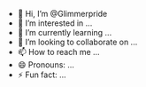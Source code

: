 - 👋 Hi, I’m @Glimmerpride
- 👀 I’m interested in ...
- 🌱 I’m currently learning ...
- 💞️ I’m looking to collaborate on ...
- 📫 How to reach me ...
- 😄 Pronouns: ...
- ⚡ Fun fact: ...

<!---
Glimmerpride/Glimmerpride is a ✨ special ✨ repository because its `README.md` (this file) appears on your GitHub profile.
You can click the Preview link to take a look at your changes.
--->
